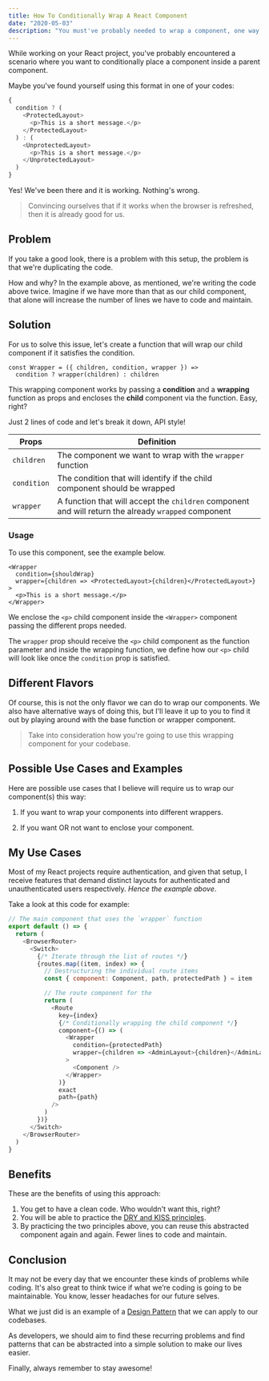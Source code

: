 ```yaml
---
title: How To Conditionally Wrap A React Component
date: "2020-05-03"
description: "You must've probably needed to wrap a component, one way or another"
---
```


While working on your React project, you've probably encountered a scenario where you want to conditionally place a component inside a parent component.

Maybe you've found yourself using this format in one of your codes:

```javascript
{
  condition ? (
    <ProtectedLayout>
      <p>This is a short message.</p>
    </ProtectedLayout>
  ) : (
    <UnprotectedLayout>
      <p>This is a short message.</p>
    </UnprotectedLayout>
  )
}
```

Yes! We've been there and it is working. Nothing's wrong.

> Convincing ourselves that if it works when the browser is refreshed, then it is already good for us.

## Problem

If you take a good look, there is a problem with this setup, the problem is that we're duplicating the code.

How and why? In the example above, as mentioned, we're writing the code above twice. Imagine if we have more than that as our child component, that alone will increase the number of lines we have to code and maintain.

## Solution

For us to solve this issue, let's create a function that will wrap our child component if it satisfies the condition.

```js{numberLines: true}
const Wrapper = ({ children, condition, wrapper }) =>
  condition ? wrapper(children) : children
```

This wrapping component works by passing a **condition** and a **wrapping** function as props and encloses the **child** component via the function. Easy, right?

Just 2 lines of code and let's break it down, API style!

| Props       | Definition                                                                                           |
| ----------- | ---------------------------------------------------------------------------------------------------- |
| `children`  | The component we want to wrap with the `wrapper` function                                            |
| `condition` | The condition that will identify if the child component should be wrapped                            |
| `wrapper`   | A function that will accept the `children` component and will return the already `wrapped` component |

### Usage

To use this component, see the example below.

```js{numberLines: true}
<Wrapper
  condition={shouldWrap}
  wrapper={children => <ProtectedLayout>{children}</ProtectedLayout>}
>
  <p>This is a short message.</p>
</Wrapper>
```

We enclose the `<p>` child component inside the `<Wrapper>` component passing the different props needed.

The `wrapper` prop should receive the `<p>` child component as the function parameter and inside the wrapping function, we define how our `<p>` child will look like once the `condition` prop is satisfied.

## Different Flavors

Of course, this is not the only flavor we can do to wrap our components. We also have alternative ways of doing this, but I'll leave it up to you to find it out by playing around with the base function or wrapper component.

> Take into consideration how you're going to use this wrapping component for your codebase.

## Possible Use Cases and Examples

Here are possible use cases that I believe will require us to wrap our component(s) this way:

1. If you want to wrap your components into different wrappers.

2. If you want OR not want to enclose your component.

## My Use Cases

Most of my React projects require authentication, and given that setup, I receive features that demand distinct layouts for authenticated and unauthenticated users respectively. _Hence the example above_.

Take a look at this code for example:

```js
// The main component that uses the `wrapper` function
export default () => {
  return (
    <BrowserRouter>
      <Switch>
        {/* Iterate through the list of routes */}
        {routes.map((item, index) => {
          // Destructuring the individual route items
          const { component: Component, path, protectedPath } = item

          // The route component for the
          return (
            <Route
              key={index}
              {/* Conditionally wrapping the child component */}
              component={() => (
                <Wrapper
                  condition={protectedPath}
                  wrapper={children => <AdminLayout>{children}</AdminLayout>}
                >
                  <Component />
                </Wrapper>
              )}
              exact
              path={path}
            />
          )
        })}
      </Switch>
    </BrowserRouter>
  )
}
```

## Benefits

These are the benefits of using this approach:

1. You get to have a clean code. Who wouldn't want this, right?
2. You will be able to practice the [DRY and KISS principles](https://dzone.com/articles/software-design-principles-dry-and-kiss).
3. By practicing the two principles above, you can reuse this abstracted component again and again. Fewer lines to code and maintain.

## Conclusion

It may not be every day that we encounter these kinds of problems while coding. It's also great to think twice if what we’re coding is going to be maintainable. You know, lesser headaches for our future selves.

What we just did is an example of a [Design Pattern](https://en.wikipedia.org/wiki/Software_design_pattern) that we can apply to our codebases.

As developers, we should aim to find these recurring problems and find patterns that can be abstracted into a simple solution to make our lives easier.

Finally, always remember to stay awesome!
